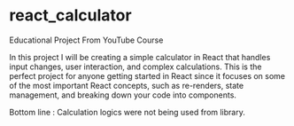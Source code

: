 # react_calculator
Educational Project From YouTube Course

In this project I will be creating a simple calculator in React that handles input changes, user interaction, and complex calculations. This is the perfect project for anyone getting started in React since it focuses on some of the most important React concepts, such as re-renders, state management, and breaking down your code into components.

Bottom line : Calculation logics were not being used from library. 
